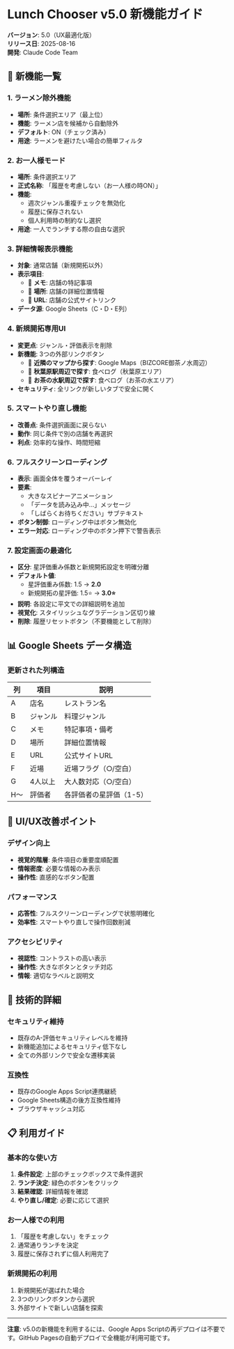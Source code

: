 # Lunch Chooser v5.0 新機能ガイド

**バージョン**: 5.0（UX最適化版）  
**リリース日**: 2025-08-16  
**開発**: Claude Code Team

## 🎯 新機能一覧

### 1. ラーメン除外機能
- **場所**: 条件選択エリア（最上位）
- **機能**: ラーメン店を候補から自動除外
- **デフォルト**: ON（チェック済み）
- **用途**: ラーメンを避けたい場合の簡単フィルタ

### 2. お一人様モード
- **場所**: 条件選択エリア
- **正式名称**: 「履歴を考慮しない（お一人様の時ON）」
- **機能**: 
  - 週次ジャンル重複チェックを無効化
  - 履歴に保存されない
  - 個人利用時の制約なし選択
- **用途**: 一人でランチする際の自由な選択

### 3. 詳細情報表示機能
- **対象**: 通常店舗（新規開拓以外）
- **表示項目**:
  - 📝 **メモ**: 店舗の特記事項
  - 📍 **場所**: 店舗の詳細位置情報
  - 🔗 **URL**: 店舗の公式サイトリンク
- **データ源**: Google Sheets（C・D・E列）

### 4. 新規開拓専用UI
- **変更点**: ジャンル・評価表示を削除
- **新機能**: 3つの外部リンクボタン
  - 📍 **近隣のマップから探す**: Google Maps（BIZCORE御茶ノ水周辺）
  - 🚃 **秋葉原駅周辺で探す**: 食べログ（秋葉原エリア）
  - 🍵 **お茶の水駅周辺で探す**: 食べログ（お茶の水エリア）
- **セキュリティ**: 全リンクが新しいタブで安全に開く

### 5. スマートやり直し機能
- **改善点**: 条件選択画面に戻らない
- **動作**: 同じ条件で別の店舗を再選択
- **利点**: 効率的な操作、時間短縮

### 6. フルスクリーンローディング
- **表示**: 画面全体を覆うオーバーレイ
- **要素**:
  - 大きなスピナーアニメーション
  - 「データを読み込み中...」メッセージ
  - 「しばらくお待ちください」サブテキスト
- **ボタン制御**: ローディング中はボタン無効化
- **エラー対応**: ローディング中のボタン押下で警告表示

### 7. 設定画面の最適化
- **区分**: 星評価重み係数と新規開拓設定を明確分離
- **デフォルト値**:
  - 星評価重み係数: 1.5 → **2.0**
  - 新規開拓の星評価: 1.5⭐ → **3.0⭐**
- **説明**: 各設定に平文での詳細説明を追加
- **視覚化**: スタイリッシュなグラデーション区切り線
- **削除**: 履歴リセットボタン（不要機能として削除）

## 📊 Google Sheets データ構造

### 更新された列構造
| 列 | 項目 | 説明 |
|---|---|---|
| A | 店名 | レストラン名 |
| B | ジャンル | 料理ジャンル |
| C | メモ | 特記事項・備考 |
| D | 場所 | 詳細位置情報 |
| E | URL | 公式サイトURL |
| F | 近場 | 近場フラグ（○/空白） |
| G | 4人以上 | 大人数対応（○/空白） |
| H〜 | 評価者 | 各評価者の星評価（1-5） |

## 🎨 UI/UX改善ポイント

### デザイン向上
- **視覚的階層**: 条件項目の重要度順配置
- **情報密度**: 必要な情報のみ表示
- **操作性**: 直感的なボタン配置

### パフォーマンス
- **応答性**: フルスクリーンローディングで状態明確化
- **効率性**: スマートやり直しで操作回数削減

### アクセシビリティ
- **視認性**: コントラストの高い表示
- **操作性**: 大きなボタンとタッチ対応
- **情報**: 適切なラベルと説明文

## 🔧 技術的詳細

### セキュリティ維持
- 既存のA-評価セキュリティレベルを維持
- 新機能追加によるセキュリティ低下なし
- 全ての外部リンクで安全な遷移実装

### 互換性
- 既存のGoogle Apps Script連携継続
- Google Sheets構造の後方互換性維持
- ブラウザキャッシュ対応

## 📋 利用ガイド

### 基本的な使い方
1. **条件設定**: 上部のチェックボックスで条件選択
2. **ランチ決定**: 緑色のボタンをクリック
3. **結果確認**: 詳細情報を確認
4. **やり直し/確定**: 必要に応じて選択

### お一人様での利用
1. 「履歴を考慮しない」をチェック
2. 通常通りランチを決定
3. 履歴に保存されずに個人利用完了

### 新規開拓の利用
1. 新規開拓が選ばれた場合
2. 3つのリンクボタンから選択
3. 外部サイトで新しい店舗を探索

---

**注意**: v5.0の新機能を利用するには、Google Apps Scriptの再デプロイは不要です。GitHub Pagesの自動デプロイで全機能が利用可能です。